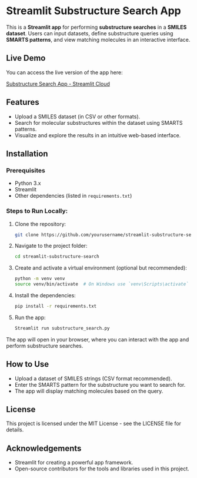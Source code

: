 # Streamlit Substructure Search App

This is a **Streamlit app** for performing **substructure searches** in a **SMILES dataset**. Users can input datasets, define substructure queries using **SMARTS patterns**, and view matching molecules in an interactive interface.
## Live Demo

You can access the live version of the app here:

[Substructure Search App - Streamlit Cloud](https://substructure-search-app.streamlit.app/)
## Features
- Upload a SMILES dataset (in CSV or other formats).
- Search for molecular substructures within the dataset using SMARTS patterns.
- Visualize and explore the results in an intuitive web-based interface.

## Installation

### Prerequisites
- Python 3.x
- Streamlit
- Other dependencies (listed in `requirements.txt`)

### Steps to Run Locally:
1. Clone the repository:
   ```bash
   git clone https://github.com/yourusername/streamlit-substructure-search.git
2. Navigate to the project folder:
   ```bash
   cd streamlit-substructure-search
3. Create and activate a virtual environment (optional but recommended):
   ```bash
   python -m venv venv
   source venv/bin/activate  # On Windows use `venv\Scripts\activate`
4. Install the dependencies:
   ```bash
   pip install -r requirements.txt
5. Run the app:
   ```bash
   Streamlit run substructure_search.py

The app will open in your browser, where you can interact with the app and perform substructure searches.

## How to Use
- Upload a dataset of SMILES strings (CSV format recommended).
- Enter the SMARTS pattern for the substructure you want to search for.
- The app will display matching molecules based on the query.
## License
This project is licensed under the MIT License - see the LICENSE file for details.

## Acknowledgements
- Streamlit for creating a powerful app framework.
- Open-source contributors for the tools and libraries used in this project.




   
